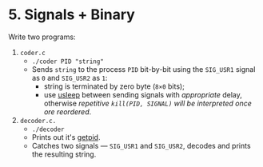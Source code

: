 # 5. Signals + Binary

Write two programs:

1. `coder.c`
   * `./coder PID "string"`
   * Sends `string` to the process `PID` bit-by-bit
     using the `SIG_USR1` signal as `0` and `SIG_USR2` as `1`:
      * string is terminated by zero byte (`8×0` bits);
      * use [usleep](https://man7.org/linux/man-pages/man3/usleep.3.html)
        between sending signals with _appropriate_ delay,
        otherwise _repetitive `kill(PID, SIGNAL)` will be interpreted once ore reordered_.
1. `decoder.c.`
   * `./decoder`
   * Prints out it's [getpid](https://man7.org/linux/man-pages/man2/getpid.2.html).
   * Catches two signals — `SIG_USR1` and  `SIG_USR2`, decodes and prints the resulting string.
